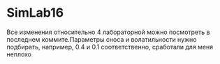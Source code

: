 # SimLab16

Все изменения относительно 4 лабораторной можно посмотреть в последнем коммите.Параметры сноса и волатильности нужно подбирать, например, 0.4 и 0.1 соответственно, сработали для меня неплохо

